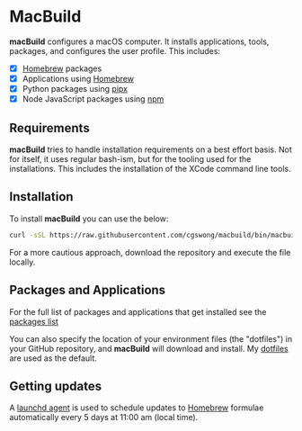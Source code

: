 # MacBuild

**macBuild** configures a macOS computer. It installs applications, tools, packages, and configures the user profile. This includes:

- [x] [Homebrew][homebrew] packages
- [x] Applications using [Homebrew][homebrew]
- [x] Python packages using [pipx](https://pypa.github.io/pipx/)
- [x] Node JavaScript packages using [npm](https://www.npmjs.com/)

## Requirements

**macBuild** tries to handle installation requirements on a best effort basis. Not for itself, it uses regular bash-ism, but for the tooling used for the installations. This includes the installation of the XCode command line tools.

## Installation

To install **macBuild** you can use the below:

```bash
curl -sSL https://raw.githubusercontent.com/cgswong/macbuild/bin/macbuild | bash -s
```

For a more cautious approach, download the repository and execute the file locally.

## Packages and Applications

For the full list of packages and applications that get installed see the [packages list](file/packages.ini)

You can also specify the location of your environment files (the "dotfiles") in your GitHub repository, and **macBuild** will download and install. My [dotfiles](https://github.com/cgswong/dotfiles) are used as the default.

## Getting updates

A [launchd agent][launchd] is used to schedule updates to [Homebrew][homebrew] formulae automatically every 5 days at 11:00 am (local time).

[launchd]: http://developer.apple.com/library/mac/#technotes/tn2083/_index.html
[homebrew]: https://brew.sh/
